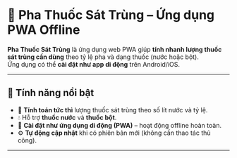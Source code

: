 # 🧪 Pha Thuốc Sát Trùng – Ứng dụng PWA Offline

**Pha Thuốc Sát Trùng** là ứng dụng web PWA giúp **tính nhanh lượng thuốc sát trùng cần dùng** theo tỷ lệ pha và dạng thuốc (nước hoặc bột).  
Ứng dụng có thể **cài đặt như app di động** trên Android/iOS.

---

## 🚀 Tính năng nổi bật

- 🔢 **Tính toán tức thì** lượng thuốc sát trùng theo số lít nước và tỷ lệ.
- 💧 Hỗ trợ **thuốc nước** và **thuốc bột**.
- 📱 **Cài đặt như ứng dụng di động (PWA)** – hoạt động offline hoàn toàn.
- ⚙️ **Tự động cập nhật** khi có phiên bản mới (không cần thao tác thủ công).

---
